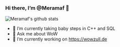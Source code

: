 ### Hi there, I’m @Meramaf 👋


 ![Meramaf's github stats](https://github-readme-stats.vercel.app/api?username=Meramaf)

 - 🌱 I’m currently taking baby steps in C++ and SQL
 - 💬 Ask me about WoW
 - 🔭 I’m currently working on https://wowzull.de
